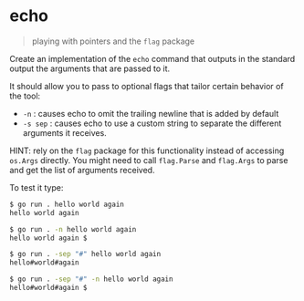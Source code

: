 # echo
> playing with pointers and the `flag` package

Create an implementation of the `echo` command that outputs in the standard output the arguments that are passed to it.

It should allow you to pass to optional flags that tailor certain behavior of the tool:
+ `-n` : causes echo to omit the trailing newline that is added by default
+ `-s sep` : causes echo to use a custom string to separate the different arguments it receives.

HINT: rely on the `flag` package for this functionality instead of accessing `os.Args` directly. You might need to call `flag.Parse` and `flag.Args` to parse and get the list of arguments received.

To test it type:

```bash
$ go run . hello world again
hello world again

$ go run . -n hello world again
hello world again $

$ go run . -sep "#" hello world again
hello#world#again

$ go run . -sep "#" -n hello world again
hello#world#again $
```